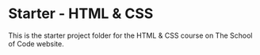 # Starter - HTML & CSS

This is the starter project folder for the HTML & CSS course on The School of Code website. 

